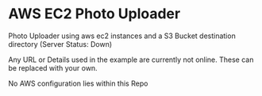 # AWS EC2 Photo Uploader
Photo Uploader using aws ec2 instances and a S3 Bucket destination directory  (Server Status: Down)


Any URL or Details used in the example are currently not online. These can be replaced with your own.


No AWS configuration lies within this Repo
